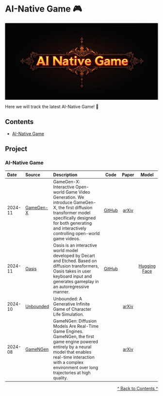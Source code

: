 # AI-Native Game 🎮

<p align="center">
  <img src="AI-Native Game.png" alt="AI-Native Game" style="display:block; margin:auto;" />
</p>

Here we will track the latest AI-Native Game! 🚀

## Contents

* [AI-Native Game](#aigame)



## Project


###  <span id="aigame">AI-Native Game</span>

| Date          | Source                   | Description                                                 |   Code   |   Paper   |  Model  |
| :------------------------------ | :--------------------------------------------------------------------------------------------------------------------------------------------------------------------------------------------- | :--------------------------------------- | :-----------: | :-----------: | :-------: |
|    2024-11    | [GameGen-X](https://gamegen-x.github.io/)              | GameGen-X: Interactive Open-world Game Video Generation. We introduce GameGen-X, the first diffusion transformer model specifically designed for both generating and interactively controlling open-world game videos.            | [GitHub](https://github.com/GameGen-X/GameGen-X)              | [arXiv](https://arxiv.org/abs/2411.00769)              |   |
|    2024-11    | [Oasis](https://oasis-model.github.io/)              | Oasis is an interactive world model developed by Decart and Etched. Based on diffusion transformers, Oasis takes in user keyboard input and generates gameplay in an autoregressive manner.            | [GitHub](https://github.com/etched-ai/open-oasis)              |  | [Hugging Face](https://huggingface.co/Etched/oasis-500m)   |
|    2024-10    | [Unbounded](https://generative-infinite-game.github.io/)              | Unbounded: A Generative Infinite Game of Character Life Simulation.            |               | [arXiv](https://arxiv.org/abs/2410.18975)              |    |
|    2024-08    | [GameNGen](https://gamengen.github.io/)              | GameNGen: Diffusion Models Are Real-Time Game Engines. GameNGen, the first game engine powered entirely by a neural model that enables real-time interaction with a complex environment over long trajectories at high quality.            |               | [arXiv](https://arxiv.org/abs/2408.14837)              |    |


<p style="text-align: right;"><a href="#contents">^ Back to Contents ^</a></p>


